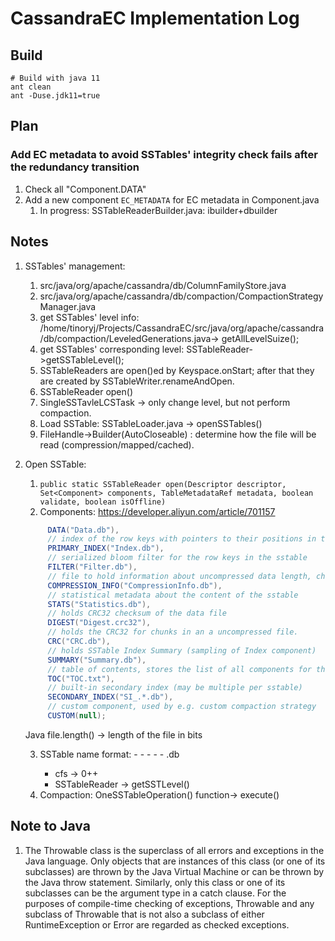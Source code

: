 <?xml version="1.0" encoding="UTF-8"?>

<!--
 ~ Licensed to the Apache Software Foundation (ASF) under one
 ~ or more contributor license agreements.  See the NOTICE file
 ~ distributed with this work for additional information
 ~ regarding copyright ownership.  The ASF licenses this file
 ~ to you under the Apache License, Version 2.0 (the
 ~ "License"); you may not use this file except in compliance
 ~ with the License.  You may obtain a copy of the License at
 ~
 ~   http://www.apache.org/licenses/LICENSE-2.0
 ~
 ~ Unless required by applicable law or agreed to in writing,
 ~ software distributed under the License is distributed on an
 ~ "AS IS" BASIS, WITHOUT WARRANTIES OR CONDITIONS OF ANY
 ~ KIND, either express or implied.  See the License for the
 ~ specific language governing permissions and limitations
 ~ under the License.
-->

# CassandraEC Implementation Log

## Build

```shell
# Build with java 11
ant clean
ant -Duse.jdk11=true
```

## Plan

### Add EC metadata to avoid SSTables' integrity check fails after the redundancy transition

1. Check all "Component.DATA"
2. Add a new component `EC_METADATA` for EC metadata in Component.java
   1. In progress: SSTableReaderBuilder.java: ibuilder+dbuilder

## Notes

1. SSTables' management:

   1. src/java/org/apache/cassandra/db/ColumnFamilyStore.java
   2. src/java/org/apache/cassandra/db/compaction/CompactionStrategyManager.java
   3. get SSTables' level info: /home/tinoryj/Projects/CassandraEC/src/java/org/apache/cassandra/db/compaction/LeveledGenerations.java-> getAllLevelSuize();
   4. get SSTables' corresponding level: SSTableReader->getSSTableLevel();
   5. SSTableReaders are open()ed by Keyspace.onStart; after that they are created by SSTableWriter.renameAndOpen.
   6. SSTableReader open()
   7. SingleSSTavleLCSTask -> only change level, but not perform compaction.
   8. Load SSTable: SSTableLoader.java -> openSSTables()
   9. FileHandle->Builder(AutoCloseable) : determine how the file will be read (compression/mapped/cached).
2. Open SSTable:

   1. `public static SSTableReader open(Descriptor descriptor, Set<Component> components, TableMetadataRef metadata, boolean validate, boolean isOffline)`
   2. Components: https://developer.aliyun.com/article/701157

   ```java
        DATA("Data.db"),
        // index of the row keys with pointers to their positions in the data file
        PRIMARY_INDEX("Index.db"),
        // serialized bloom filter for the row keys in the sstable
        FILTER("Filter.db"),
        // file to hold information about uncompressed data length, chunk offsets etc.
        COMPRESSION_INFO("CompressionInfo.db"),
        // statistical metadata about the content of the sstable
        STATS("Statistics.db"),
        // holds CRC32 checksum of the data file
        DIGEST("Digest.crc32"),
        // holds the CRC32 for chunks in an a uncompressed file.
        CRC("CRC.db"),
        // holds SSTable Index Summary (sampling of Index component)
        SUMMARY("Summary.db"),
        // table of contents, stores the list of all components for the sstable
        TOC("TOC.txt"),
        // built-in secondary index (may be multiple per sstable)
        SECONDARY_INDEX("SI_.*.db"),
        // custom component, used by e.g. custom compaction strategy
        CUSTOM(null);
   ```

   Java file.length() -> length of the file in bits

   3. SSTable name format: <version> - <generation> - <implementation> - <component> - <ID> - <level>.db
      * cfs -> 0++
      * SSTableReader -> getSSTLevel()
   4. Compaction: OneSSTableOperation() function-> execute()

## Note to Java

1. The Throwable class is the superclass of all errors and exceptions in the Java language. Only objects that are instances of this class (or one of its subclasses) are thrown by the Java Virtual Machine or can be thrown by the Java throw statement. Similarly, only this class or one of its subclasses can be the argument type in a catch clause. For the purposes of compile-time checking of exceptions, Throwable and any subclass of Throwable that is not also a subclass of either RuntimeException or Error are regarded as checked exceptions.
